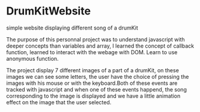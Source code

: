 # DrumKitWebsite
simple website displaying different song of a drumKit

The purpose of this personnal project was to understand javascript with deeper concepts than variables and array, I learned the concept of callback function, learned to interact with the webage with DOM. Learn to use anonymous function.

The project display 7 different images of a part of a drumKit, on these images we can see some letters, the user have the choice of pressing the images with his mouse or with the keyboard.Both of these events are tracked with javascript and when one of these events happend, the song corresponding to the image is displayed and we have a little animation effect on the image that the user selected.
